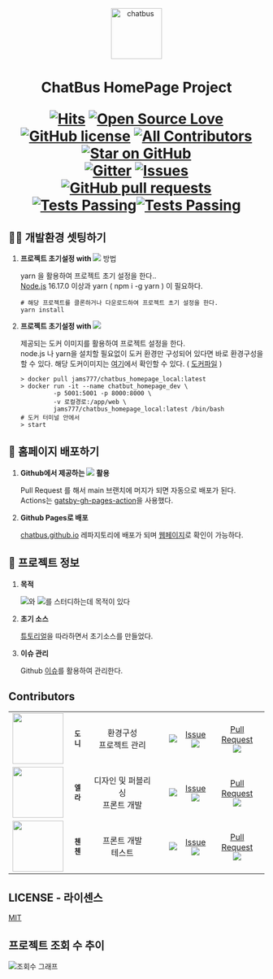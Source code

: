 <p align="center">
  <a href="https://chatbus.github.io">
    <img alt="chatbus" src="https://avatars.githubusercontent.com/u/110974823?s=100&v=4" width="100" />
  </a>
</p>

<h1 align="center">
  ChatBus HomePage Project

<a href="#"><img src="https://hits.seeyoufarm.com/api/count/incr/badge.svg?url=https%3A%2F%2Fgithub.com%2Fchatbus%2Fchatbus_homepage&count_bg=%2379C83D&title_bg=%231553B6&icon=&icon_color=%23E7E7E7&title=%EC%A1%B0%ED%9A%8C%EC%88%98&edge_flat=false" alt="Hits" /></a>
<a href="#"><img src="https://badges.frapsoft.com/os/v1/open-source.svg?v=103" alt="Open Source Love" /></a>
<a href="/LICENSE"><img src="https://img.shields.io/github/license/chatbus/chatbus_homepage.svg" alt="GitHub license" /></a>
<a href="#Contributors"><img src="https://img.shields.io/badge/contributors-3-orange.svg?style=flat-square" alt="All Contributors" /></a>
<a href="https://github.com/chatbus/chatbus_homepage/stargazers"><img src="https://img.shields.io/github/stars/chatbus/chatbus_homepage.svg?style=social" alt="Star on GitHub" /></a>
<br />
<a href="https://gitter.im/chatbus/homepage" target="_blank"><img src="https://badges.gitter.im/chatbus/homepage.svg" alt="Gitter" /></a>
<a href="https://github.com/chatbus/chatbus_homepage/issues"><img alt="Issues" src="https://img.shields.io/github/issues/chatbus/chatbus_homepage?color=0088ff" /></a>
<a href="https://github.com/chatbus/chatbus_homepage/pulls"><img alt="GitHub pull requests" src="https://img.shields.io/github/issues-pr/chatbus/chatbus_homepage?color=0088ff" /></a>
<a href="https://github.com/chatbus/chatbus_homepage/actions"><img alt="Tests Passing" src="https://github.com/chatbus/chatbus_homepage/actions/workflows/main.yml/badge.svg" /><img alt="Tests Passing" src="https://github.com/chatbus/chatbus_homepage/actions/workflows/test.yml/badge.svg" /></a>

</h1>


## 🧑‍💻 개발환경 셋팅하기

1. **프로젝트 초기설정 with [<img src="https://img.shields.io/badge/Yarn-2C8EBB?style=plastic&logo=Yarn&logoColor=white" />](https://classic.yarnpkg.com/lang/en/)** 방법

    yarn 을 활용하여 프로젝트 초기 설정을 한다..<br />
    [Node.js](https://nodejs.org/) 16.17.0 이상과 yarn ( npm i -g yarn ) 이 필요하다.

    ```shell
    # 해당 프로젝트를 클론하거나 다운로드하여 프로젝트 초기 설정을 한다.
    yarn install
    ```

2. **프로젝트 초기설정 with [<img src="https://img.shields.io/badge/Docker-2496ED?style=plastic&logo=Docker&logoColor=white" />](https://www.docker.com/)**
   
    제공되는 도커 이미지를 활용하여 프로젝트 설정을 한다. <br />
    node.js 나 yarn을 설치할 필요없이 도커 환경만 구성되어 있다면 바로 환경구성을 할 수 있다.
    해당 도커이미지는 [여기](https://hub.docker.com/repository/docker/jams777/chatbus_homepage_local)에서 확인할 수 있다. ( [도커파일](https://github.com/chatbus/docker_chatbus_homepage_local) )

    ```shell
    > docker pull jams777/chatbus_homepage_local:latest
    > docker run -it --name chatbut_homepage_dev \
             -p 5001:5001 -p 8000:8000 \
             -v 로컬경로:/app/web \ 
             jams777/chatbus_homepage_local:latest /bin/bash
    # 도커 터미널 안에서
    > start 
    ```

## 🥳 홈페이지 배포하기

1. **Github에서 제공하는 [<img src="https://img.shields.io/badge/GitHub%20Actions-2088FF?style=plastic&logo=GitHub%20Actions&logoColor=white" />](https://github.com/chatbus/chatbus_homepage/actions) 활용**

    Pull Request 를 해서 main 브랜치에 머지가 되면 자동으로 배포가 된다. <br />
    Actions는 [gatsby-gh-pages-action](https://github.com/enriikke/gatsby-gh-pages-action)을 사용했다. 


2. **Github Pages로 배포**
 
    [chatbus.github.io](https://github.com/chatbus/chatbus.github.io) 레파지토리에 배포가 되며 [웹페이지](https://chatbus.github.io)로 확인이 가능하다.    


## 📰 프로젝트 정보

1. **목적**
    
    [<img src="https://img.shields.io/badge/React-61DAFB?style=plastic&logo=React&logoColor=white&link=https://reactjs.org/" />](https://reactjs.org/)와 [<img src="https://img.shields.io/badge/Gatsby-663399?style=plastic&logo=Gatsby&logoColor=white" />](https://www.gatsbyjs.com/)를 스터디하는데 목적이 있다
   

2. **초기 소스**

   [튜토리얼](https://www.gatsbyjs.com/docs/tutorial/)을 따라하면서 초기소스를 만들었다.


3. **이슈 관리**

   Github [이슈](https://github.com/chatbus/chatbus_homepage/issues)를 활용하여 관리한다.


## Contributors

<table>
  <tr>
    <td align="center"><a href="https://github.com/jams777" target="_blank"><img src="https://avatars.githubusercontent.com/u/2595527?v=4&s=100" width="100px;" alt=""/></a></td>
    <td align="center"><sub><b>도니</b></sub></td>
    <td align="center">환경구성 <br />프로젝트 관리</td> 
    <td align="center"><a href="https://github.com/jams777" target="_blank"><img src="http://img.shields.io/badge/-jams777-black?style=plastic&logo=github" alt=""/></a></td>
    <td align="center"><a href="https://github.com/chatbus/chatbus_homepage/commits?author=jams777"><img src="https://img.shields.io/badge/-commit-black??style=plastic&logo=github" /></a></td>
    <td align="center"><a href="https://github.com/chatbus/chatbus_homepage/issues?q=assignee%3Ajams777+is%3Aopen" title="Issue">Issue<br /><img src="https://img.shields.io/github/issues-search/chatbus/chatbus_homepage?query=assignee%3Ajams777+is%3Aopen" /></a></td>    
    <td align="center"><a href="https://github.com/chatbus/chatbus_homepage/pulls?q=is%3Apr+assignee%3Ajams777" title="Pull Requests">Pull Request<br /><img src="https://img.shields.io/github/issues-search/chatbus/chatbus_homepage?query=assignee%3Ajams777+is%3Aopen+is%3Apr" /></a></td>
  </tr>
  <tr>
    <td align="center"><a href="https://github.com/thgml21004" target="_blank"><img src="https://avatars.githubusercontent.com/u/56290407?v=4&s=100" width="100px;" alt=""/></a></td>
    <td align="center"><sub><b>엘라</b></sub></td>
    <td align="center">디자인 및 퍼블리싱<br />프론트 개발</td> 
    <td align="center"><a href="https://github.com/thgml21004" target="_blank"><img src="http://img.shields.io/badge/-thgml21004-black?style=plastic&logo=github" alt=""/></a></td>
    <td align="center"><a href="https://github.com/chatbus/chatbus_homepage/commits?author=thgml21004"><img src="https://img.shields.io/badge/-commit-black?style=plastic&logo=github" /></a></td>
    <td align="center"><a href="https://github.com/chatbus/chatbus_homepage/issues?q=assignee%3Athgml21004+is%3Aopen" title="Issue">Issue<br /><img src="https://img.shields.io/github/issues-search/chatbus/chatbus_homepage?query=assignee%3Athgml21004+is%3Aopen" /></a></td>    
    <td align="center"><a href="https://github.com/chatbus/chatbus_homepage/pulls?q=is%3Apr+assignee%3Athgml21004" title="Pull Requests">Pull Request<br /><img src="https://img.shields.io/github/issues-search/chatbus/chatbus_homepage?query=assignee%3Athgml21004+is%3Aopen+is%3Apr" /></a></td>
  </tr>
  <tr>
    <td align="center"><a href="https://github.com/CheonInJeong" target="_blank"><img src="https://avatars.githubusercontent.com/u/80233325?v=4&s=100" width="100px;" alt=""/></a></td>
    <td align="center"><sub><b>첸첸</b></sub></td>
    <td align="center">프론트 개발<br />테스트</td> 
    <td align="center"><a href="https://github.com/CheonInJeong" target="_blank"><img src="http://img.shields.io/badge/-CheonInJeong-black?style=plastic&logo=github" alt=""/></a></td>
    <td align="center"><a href="https://github.com/chatbus/chatbus_homepage/commits?author=CheonInJeong"><img src="https://img.shields.io/badge/-commit-black??style=plastic&logo=github" /></a></td>
    <td align="center"><a href="https://github.com/chatbus/chatbus_homepage/issues?q=assignee%3ACheonInJeong+is%3Aopen" title="Issue">Issue<br /><img src="https://img.shields.io/github/issues-search/chatbus/chatbus_homepage?query=assignee%3ACheonInJeong+is%3Aopen" /></a></td>    
    <td align="center"><a href="https://github.com/chatbus/chatbus_homepage/pulls?q=is%3Apr+assignee%3ACheonInJeong" title="Pull Requests">Pull Request<br /><img src="https://img.shields.io/github/issues-search/chatbus/chatbus_homepage?query=assignee%3ACheonInJeong+is%3Aopen+is%3Apr" /></a></td>
  </tr>
</table>


## LICENSE - 라이센스 

   [MIT](LICENSE)


## 프로젝트 조회 수 추이

![조회수 그래프](https://hits.seeyoufarm.com/api/count/graph/dailyhits.svg?url=https://github.com/chatbus/chatbus_homepage)




